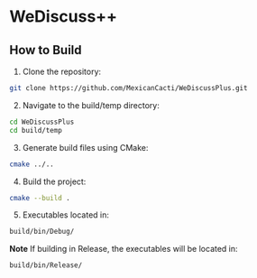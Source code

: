 # WeDiscuss++

## How to Build
1. Clone the repository:
```bash
git clone https://github.com/MexicanCacti/WeDiscussPlus.git
```

2. Navigate to the build/temp directory:
```bash
cd WeDiscussPlus
cd build/temp
```

3. Generate build files using CMake:
```bash
cmake ../..
```

4. Build the project:
```bash
cmake --build .
```

5. Executables located in:
```bash
build/bin/Debug/
```
**Note** If building in Release, the executables will be located in:
```bash
build/bin/Release/
```
